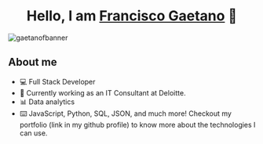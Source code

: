 <div align="center">
  <h1 align="center">Hello, I am <a href="https://franciscogaetano.000webhostapp.com/">Francisco Gaetano</a> 👋</h1>
</div>


![gaetanofbanner](https://github.com/gaetanof/gaetanof/assets/125628704/949f0f01-db69-43db-a6b2-a08ed991635f)


## About me

- 💻 Full Stack Developer
- 💼 Currently working as an IT Consultant at Deloitte.
- 📊 Data analytics
- ⌨️ JavaScript, Python, SQL, JSON, and much more! Checkout my portfolio (link in my github profile) to know more about the technologies I can use.
